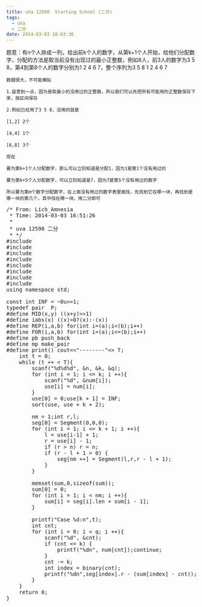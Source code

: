```yaml
---
title: uVa 12598  Starting School (二分)
tags:
  - uVa
  - 二分
date: 2014-03-03 18:03:36
---
```


题意：有n个人排成一列，给出前k个人的数字，从第k+1个人开始，给他们分配数字，分配的方法是取当前没有出现过的最小正整数，例如8人，前3人的数字为3 5 8，第4到第8个人的数字分别为1 2 4 6 7，整个序列为3 5 8 1 2 4 6 7

	数据很大，不可能模拟

	1.留意到一点，因为是取最小的没用过的正整数，所以我们可以先把所有可能用的正整数保存下来，按区间保存

	2.例如已经用了3 5 8，没用的就是

	[1,2] 2个

	[4,4] 1个

	[6,8] 3个

	现在

	要为第k+1个人分配数字，那么可以立刻知道是分配1，因为1是第1个没有用过的

	要为第k+5个人分配数字，可以立刻知道是7，因为7是第5个没有用过的数字

	所以要为第m个数字分配数字，在上面没有用过的数字表里面找，先找到它在哪一块，再找到是哪一块的第几个，其中找在哪一块，用二分即可

	 

<pre class="brush:cpp">
/* From: Lich_Amnesia
 * Time: 2014-03-03 16:51:26
 *
 * uva 12598 二分
 * */
#include <iostream>
#include <cstdio>
#include <algorithm>
#include <cstring>
#include <cmath>
#include <queue>
#include <set>
#include <vector>
using namespace std;

const int INF = ~0u>>1;
typedef pair <int,int> P;
#define MID(x,y) ((x+y)>>1)
#define iabs(x) ((x)>0?(x):-(x))
#define REP(i,a,b) for(int i=(a);i<(b);i++)
#define FOR(i,a,b) for(int i=(a);i<=(b);i++)
#define pb push_back
#define mp make_pair
#define print() cout<<"--------"<<endl

#define maxn 51010

int sum[maxn],num[maxn],use[maxn];

struct Segment{
	int l,r,len;
	Segment(){}
	Segment(int a,int b,int c){
		l = a;r = b; len = c;
	}
}seg[maxn];
int nm;
int binary(int key){
	int l = 1,r = nm -1,ans;
	while (l <= r){
		int mid = MID(l,r);
		if (key <= sum[mid]){
			ans = mid; r = mid - 1;
		}else l = mid + 1;
	}
	return ans;
}

int main(){
	int T,n,k,q;
	cin >> T;
	int t = 0;
	while (t ++ < T){
		scanf("%d%d%d", &n, &k, &q);
		for (int i = 1; i <= k; i ++){
			scanf("%d", &num[i]);
			use[i] = num[i];
		}
		use[0] = 0;use[k + 1] = INF;
		sort(use, use + k + 2);

		nm = 1;int r,l;
		seg[0] = Segment(0,0,0);
		for (int i = 1; i <= k + 1; i ++){
			l = use[i-1] + 1;
			r = use[i] - 1;
			if (r > n) r = n;
			if (r - l + 1 > 0) {
				seg[nm ++] = Segment(l,r,r - l + 1);
			}
		}

		memset(sum,0,sizeof(sum));
		sum[0] = 0;
		for (int i = 1; i < nm; i ++){
			sum[i] = seg[i].len + sum[i - 1];
		}

		printf("Case %d:n",t);
		int cnt;
		for (int i = 0; i < q; i ++){
			scanf("%d", &cnt);
			if (cnt <= k) {
				printf("%dn", num[cnt]);continue;
			}
			cnt -= k;
			int index = binary(cnt);
			printf("%dn",seg[index].r - (sum[index] - cnt));
		}
	}
	return 0;
}
</pre>

	 
